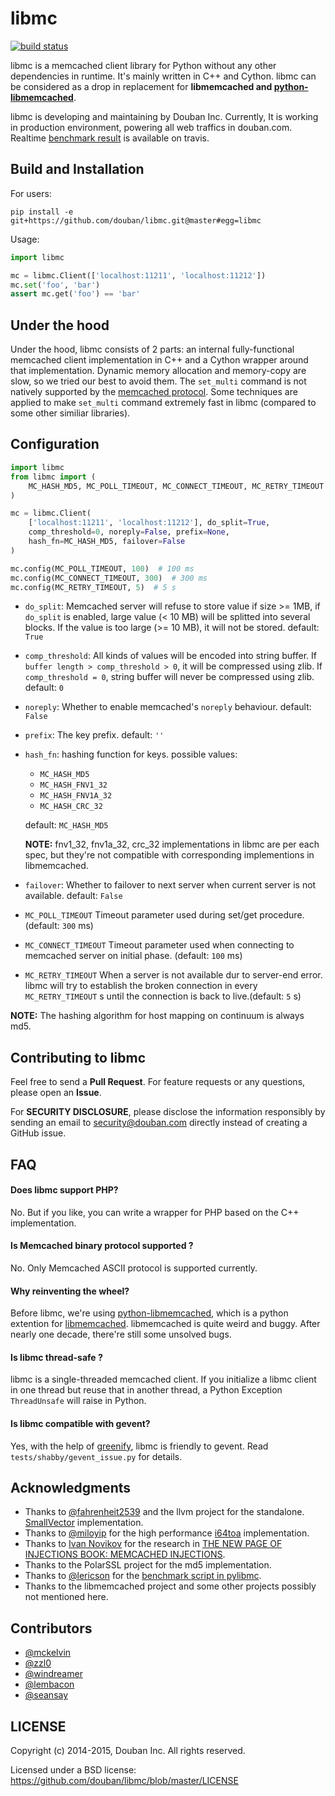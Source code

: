 # libmc

[![build status](https://travis-ci.org/douban/libmc.png)](https:/travis-ci.org/douban/libmc)

libmc is a memcached client library for Python without any other dependencies in runtime.
It's mainly written in C++ and Cython. libmc can be considered as a drop in replacement for
**libmemcached and [python-libmemcached](https://github.com/douban/python-libmemcached)**.

libmc is developing and maintaining by Douban Inc. Currently, It is working in production environment, 
powering all web traffics in douban.com.
Realtime [benchmark result](https://travis-ci.org/douban/libmc/builds/57124335#L1611) is available on travis.


## Build and Installation

For users:

    pip install -e git+https://github.com/douban/libmc.git@master#egg=libmc

Usage:

```python
import libmc

mc = libmc.Client(['localhost:11211', 'localhost:11212'])
mc.set('foo', 'bar')
assert mc.get('foo') == 'bar'
```

## Under the hood

Under the hood, libmc consists of 2 parts: an internal fully-functional memcached client
implementation in C++ and a Cython wrapper around that implementation.
Dynamic memory allocation and memory-copy are slow, so we tried our best to avoid them.
The `set_multi` command is not natively supported by the [memcached protocol](https://github.com/memcached/memcached/blob/master/doc/protocol.txt).
Some techniques are applied to make `set_multi` command extremely fast in libmc
(compared to some other similiar libraries).


## Configuration

```python
import libmc
from libmc import (
    MC_HASH_MD5, MC_POLL_TIMEOUT, MC_CONNECT_TIMEOUT, MC_RETRY_TIMEOUT
)

mc = libmc.Client(
    ['localhost:11211', 'localhost:11212'], do_split=True,
    comp_threshold=0, noreply=False, prefix=None,
    hash_fn=MC_HASH_MD5, failover=False
)

mc.config(MC_POLL_TIMEOUT, 100)  # 100 ms
mc.config(MC_CONNECT_TIMEOUT, 300)  # 300 ms
mc.config(MC_RETRY_TIMEOUT, 5)  # 5 s
```

- `do_split`: Memcached server will refuse to store value if size >= 1MB,
   if `do_split` is enabled, large value (< 10 MB) will be splitted into
   several blocks. If the value is too large (>= 10 MB), it will not be stored.
   default: `True`
- `comp_threshold`: All kinds of values will be encoded into string buffer.
   If `buffer length > comp_threshold > 0`, it will be compressed using zlib.
   If `comp_threshold = 0`, string buffer will never be compressed using zlib.
   default: `0`
- `noreply`: Whether to enable memcached's `noreply` behaviour.
   default: `False`
- `prefix`: The key prefix. default: `''`
- `hash_fn`: hashing function for keys. possible values:

    + `MC_HASH_MD5`
    + `MC_HASH_FNV1_32`
    + `MC_HASH_FNV1A_32`
    + `MC_HASH_CRC_32`

    default: `MC_HASH_MD5`

    **NOTE:** fnv1_32, fnv1a_32, crc_32 implementations in libmc are per each spec,
    but they're not compatible with corresponding implementions in libmemcached.

- `failover`: Whether to failover to next server when current server is not available.
  default: `False`

- `MC_POLL_TIMEOUT` Timeout parameter used during set/get procedure. (default: `300` ms)
- `MC_CONNECT_TIMEOUT` Timeout parameter used when connecting to memcached server on initial phase. (default: `100` ms)
- `MC_RETRY_TIMEOUT` When a server is not available dur to server-end error. libmc will try to
  establish the broken connection in every `MC_RETRY_TIMEOUT` s until the connection is back to live.(default: `5` s)

**NOTE:** The hashing algorithm for host mapping on continuum is always md5.

## Contributing to libmc

Feel free to send a **Pull Request**. For feature requests or any questions, please open an **Issue**.

For **SECURITY DISCLOSURE**, please disclose the information responsibly by sending an email to security@douban.com directly instead of creating a GitHub issue.


## FAQ

#### Does libmc support PHP?

No. But if you like, you can write a wrapper for PHP based on the C++ implementation.

#### Is Memcached binary protocol supported ?

No. Only Memcached ASCII protocol is supported currently.

#### Why reinventing the wheel?

Before libmc, we're using [python-libmemcached](https://github.com/douban/python-libmemcached),
which is a python extention for [libmemcached](http://libmemcached.org/libMemcached.html).
libmemcached is quite weird and buggy. After nearly one decade, there're still some unsolved bugs.

#### Is libmc thread-safe ?

libmc is a single-threaded memcached client. If you initialize a libmc client in one thread but reuse that in another thread,
a Python Exception `ThreadUnsafe` will raise in Python.


#### Is libmc compatible with gevent?
Yes, with the help of [greenify](https://github.com/douban/greenify), libmc is friendly to gevent.
Read `tests/shabby/gevent_issue.py` for details.


## Acknowledgments

- Thanks to [@fahrenheit2539](https://github.com/fahrenheit2539) and the llvm project for the standalone.
  [SmallVector](http://fahrenheit2539.blogspot.com/2012/06/introduction-in-depths-look-at.html) implementation.
- Thanks to [@miloyip](https://github.com/miloyip) for the high performance [i64toa](https://github.com/miloyip/itoa-benchmark) implementation.
- Thanks to [Ivan Novikov](https://twitter.com/d0znpp) for the research in [THE NEW PAGE OF INJECTIONS BOOK: MEMCACHED INJECTIONS](https://www.blackhat.com/us-14/briefings.html#the-new-page-of-injections-book-memcached-injections).
- Thanks to the PolarSSL project for the md5 implementation.
- Thanks to [@lericson](https://github.com/lericson) for the [benchmark script in pylibmc](https://github.com/lericson/pylibmc/blob/master/bin/runbench.py).
- Thanks to the libmemcached project and some other projects possibly not mentioned here.


## Contributors

- [@mckelvin](https://github.com/mckelvin)
- [@zzl0](https://github.com/zzl0)
- [@windreamer](https://github.com/windreamer)
- [@lembacon](https://github.com/lembacon)
- [@seansay](https://github.com/seansay)


## LICENSE

Copyright (c) 2014-2015, Douban Inc. All rights reserved.

Licensed under a BSD license: https://github.com/douban/libmc/blob/master/LICENSE
